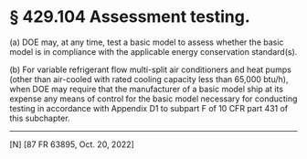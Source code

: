 # § 429.104   Assessment testing.

(a) DOE may, at any time, test a basic model to assess whether the basic model is in compliance with the applicable energy conservation standard(s).


(b) For variable refrigerant flow multi-split air conditioners and heat pumps (other than air-cooled with rated cooling capacity less than 65,000 btu/h), when DOE may require that the manufacturer of a basic model ship at its expense any means of control for the basic model necessary for conducting testing in accordance with Appendix D1 to subpart F of 10 CFR part 431 of this subchapter.


---

[N] [87 FR 63895, Oct. 20, 2022]






